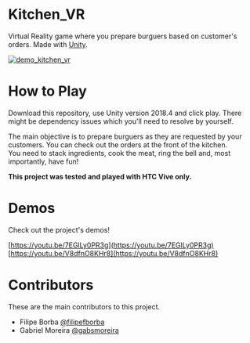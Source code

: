 # Kitchen_VR
Virtual Reality game where you prepare burguers based on customer's orders. Made with [Unity](https://unity.com/).

[![demo_kitchen_vr](https://img.youtube.com/vi/V8dfnO8KHr8/0.jpg)](https://www.youtube.com/watch?v=V8dfnO8KHr8)

# How to Play

Download this repository, use Unity version 2018.4 and click play. There might be dependency issues which you'll need to resolve by yourself.

The main objective is to prepare burguers as they are requested by your customers. You can check out the orders at the front of the kitchen.  
You need to stack ingredients, cook the meat, ring the bell and, most importantly, have fun!

**This project was tested and played with HTC Vive only.**

# Demos
Check out the project's demos!

[https://youtu.be/7EGlLy0PR3g](https://youtu.be/7EGlLy0PR3g)  
[https://youtu.be/V8dfnO8KHr8](https://youtu.be/V8dfnO8KHr8)

# Contributors
These are the main contributors to this project.

- Filipe Borba [@filipefborba](https://github.com/filipefborba)
- Gabriel Moreira [@gabsmoreira](https://github.com/gabsmoreira)
